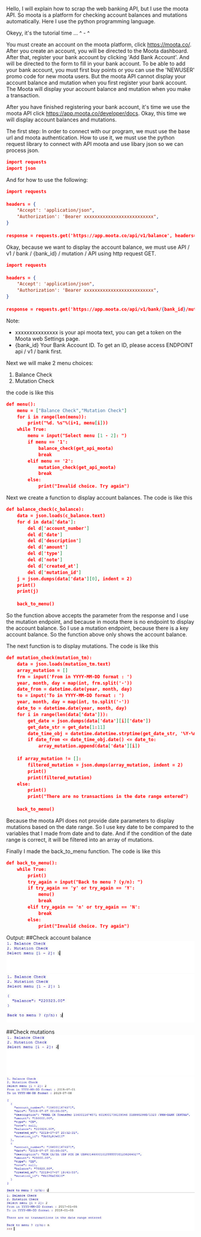Hello, I will explain how to scrap the web banking API, but I use the moota API. So moota is a platform for checking account balances and mutations automatically. Here I use the python programming language.

Okeyy, it's the tutorial time ... ^ - ^

You must create an account on the moota platform, click <a href="https://moota.co/" target="__blank">https://moota.co/</a>.
After you create an account, you will be directed to the Moota dashboard. After that, register your bank account by clicking 'Add Bank Account'. And will be directed to the form to fill in your bank account. To be able to add your bank account, you must first buy points or you can use the 'NEWUSER' promo code for new moota users. But the moota API cannot display your account balance and mutation when you first register your bank account. The Moota will display your account balance and mutation when you make a transaction.

After you have finished registering your bank account, it's time we use the moota API click <a href="https://app.moota.co/developer/docs" target="__blank">https://app.moota.co/developer/docs</a>. Okay, this time we will display account balances and mutations.

The first step:
In order to connect with our program, we must use the base url and moota authentication. How to use it, we must use the python request library to connect with API moota and use libary json so we can process json.

```json
import requests
import json
```

And for how to use the following:

```json
import requests

headers = {
    "Accept': 'application/json",
    "Authorization': 'Bearer xxxxxxxxxxxxxxxxxxxxxxxxxx",
}

response = requests.get('https://app.moota.co/api/v1/balance', headers=headers)
```

Okay, because we want to display the account balance, we must use API / v1 / bank / {bank_id} / mutation / API using http request GET. 

```json
import requests

headers = {
    "Accept': 'application/json",
    "Authorization': 'Bearer xxxxxxxxxxxxxxxxxxxxxxxxxx",
}

response = requests.get('https://app.moota.co/api/v1/bank/{bank_id}/mutation/', headers=headers)
```

Note:
- xxxxxxxxxxxxxxx is your api moota text, you can get a token on the Moota web Settings page.
- {bank_id} Your Bank Account ID. To get an ID, please access ENDPOINT api / v1 / bank first.

Next we will make 2 menu choices:
1. Balance Check
2. Mutation Check

the code is like this
```json
def menu():
    menu = ["Balance Check","Mutation Check"]
    for i in range(len(menu)):
        print("%d. %s"%(i+1, menu[i]))
    while True:
        menu = input("Select menu [1 - 2]: ")
        if menu == '1':
            balance_check(get_api_moota)
            break
        elif menu == '2':
            mutation_check(get_api_moota)
            break
        else:
            print("Invalid choice. Try again")
```

Next we create a function to display account balances. The code is like this
```json
def balance_check(c_balance):
    data = json.loads(c_balance.text)
    for d in data['data']:
        del d['account_number']
        del d['date']
        del d['description']
        del d['amount']
        del d['type']
        del d['note']
        del d['created_at']
        del d['mutation_id']
    j = json.dumps(data['data'][0], indent = 2)
    print()
    print(j)
    
    back_to_menu()
```

So the function above accepts the parameter from the response and I use the mutation endpoint, and because in moota there is no endpoint to display the account balance. So I use a mutation endpoint, because there is a key account balance. So the function above only shows the account balance.

The next function is to display mutations. The code is like this
```json
def mutation_check(mutation_tm):
    data = json.loads(mutation_tm.text)
    array_mutation = []
    frm = input('From in YYYY-MM-DD format : ')
    year, month, day = map(int, frm.split('-'))
    date_from = datetime.date(year, month, day)
    to = input('To in YYYY-MM-DD format : ')
    year, month, day = map(int, to.split('-'))
    date_to = datetime.date(year, month, day)
    for i in range(len(data['data'])):
        get_date = json.dumps(data['data'][i]['date'])
        get_date_str = get_date[1:11]
        date_time_obj = datetime.datetime.strptime(get_date_str, '%Y-%m-%d')
        if date_from <= date_time_obj.date() <= date_to:
            array_mutation.append(data['data'][i])
            
    if array_mutation != []:
        filtered_mutation = json.dumps(array_mutation, indent = 2)
        print()
        print(filtered_mutation)
    else:
        print()
        print("There are no transactions in the date range entered")
        
    back_to_menu()
```

Because the moota API does not provide date parameters to display mutations based on the date range. So I use key date to be compared to the variables that I made from date and to date. And if the condition of the date range is correct, it will be filtered into an array of mutations.


Finally I made the back_to_menu function. The code is like this
```json
def back_to_menu():
    while True:
        print()
        try_again = input("Back to menu ? (y/n): ")
        if try_again == 'y' or try_again == 'Y':
            menu()
            break
        elif try_again == 'n' or try_again == 'N':
            break
        else:
            print("Invalid choice. Try again")    
```
Output:
##Check account balance
<img src="output/1.JPG"><br/>
<img src="output/2.JPG"><br/>


##Check mutations
<img src="output/3.JPG"><br/>
<img src="output/4.JPG"><br/>
<img src="output/5.JPG">
